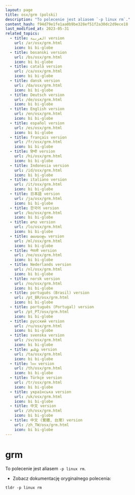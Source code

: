 ```yaml
---
layout: page
title: osx/grm (polski)
description: "To polecenie jest aliasem `-p linux rm`."
content_hash: f94d79e1fe1aa0b9be328ef51f2a30dc2d9ece18
last_modified_at: 2023-05-31
related_topics:
  - title: العربية version
    url: /ar/osx/grm.html
    icon: bi bi-globe
  - title: bosanski version
    url: /bs/osx/grm.html
    icon: bi bi-globe
  - title: català version
    url: /ca/osx/grm.html
    icon: bi bi-globe
  - title: dansk version
    url: /da/osx/grm.html
    icon: bi bi-globe
  - title: Deutsch version
    url: /de/osx/grm.html
    icon: bi bi-globe
  - title: English version
    url: /en/osx/grm.html
    icon: bi bi-globe
  - title: español version
    url: /es/osx/grm.html
    icon: bi bi-globe
  - title: français version
    url: /fr/osx/grm.html
    icon: bi bi-globe
  - title: हिन्दी version
    url: /hi/osx/grm.html
    icon: bi bi-globe
  - title: Indonesia version
    url: /id/osx/grm.html
    icon: bi bi-globe
  - title: italiano version
    url: /it/osx/grm.html
    icon: bi bi-globe
  - title: 日本語 version
    url: /ja/osx/grm.html
    icon: bi bi-globe
  - title: 한국어 version
    url: /ko/osx/grm.html
    icon: bi bi-globe
  - title: ລາວ version
    url: /lo/osx/grm.html
    icon: bi bi-globe
  - title: മലയാളം version
    url: /ml/osx/grm.html
    icon: bi bi-globe
  - title: नेपाली version
    url: /ne/osx/grm.html
    icon: bi bi-globe
  - title: Nederlands version
    url: /nl/osx/grm.html
    icon: bi bi-globe
  - title: norsk version
    url: /no/osx/grm.html
    icon: bi bi-globe
  - title: português (Brasil) version
    url: /pt_BR/osx/grm.html
    icon: bi bi-globe
  - title: português (Portugal) version
    url: /pt_PT/osx/grm.html
    icon: bi bi-globe
  - title: русский version
    url: /ru/osx/grm.html
    icon: bi bi-globe
  - title: svenska version
    url: /sv/osx/grm.html
    icon: bi bi-globe
  - title: தமிழ் version
    url: /ta/osx/grm.html
    icon: bi bi-globe
  - title: ไทย version
    url: /th/osx/grm.html
    icon: bi bi-globe
  - title: Türkçe version
    url: /tr/osx/grm.html
    icon: bi bi-globe
  - title: українська version
    url: /uk/osx/grm.html
    icon: bi bi-globe
  - title: 中文 version
    url: /zh/osx/grm.html
    icon: bi bi-globe
  - title: 中文 (繁體, 台灣) version
    url: /zh_TW/osx/grm.html
    icon: bi bi-globe
---
```

# grm

To polecenie jest aliasem `-p linux rm`.

- Zobacz dokumentację oryginalnego polecenia:

`tldr -p linux rm`
